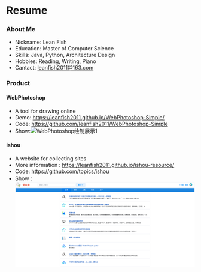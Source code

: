 # Resume
### About Me

- Nickname: Lean Fish
- Education: Master of Computer Science
- Skills: Java, Python, Architecture Design
- Hobbies: Reading, Writing, Piano
- Cantact: leanfish2011@163.com

### Product
#### WebPhotoshop
- A tool for drawing online
- Demo: <https://leanfish2011.github.io/WebPhotoshop-Simple/>
- Code: <https://github.com/leanfish2011/WebPhotoshop-Simple>
- Show:![WebPhotoshop绘制展示1](https://raw.githubusercontent.com/leanfish2011/WebPhotoshop-Simple/master/Images/1.png)

#### ishou
- A website for collecting sites
- More information : <https://leanfish2011.github.io/ishou-resource/>
- Code: <https://github.com/topics/ishou>
- Show：
![home](https://raw.githubusercontent.com/leanfish2011/ishou-resource/gh-pages/img/home.jpg)
